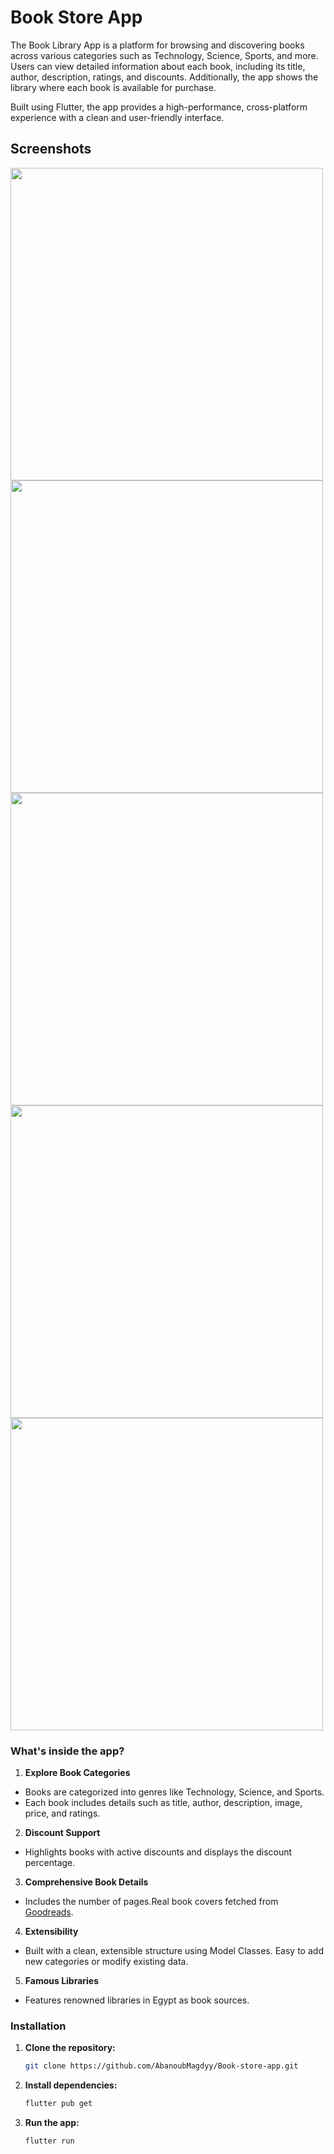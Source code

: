 # Book Store App
The Book Library App is a platform for browsing and discovering books across various categories such as Technology, Science, Sports, and more. Users can view detailed information about each book, including its title, author, description, ratings, and discounts. Additionally, the app shows the library where each book is available for purchase.

Built using Flutter, the app provides a high-performance, cross-platform experience with a clean and user-friendly interface.

## Screenshots
<img src="https://github.com/user-attachments/assets/68a25f42-93a4-4457-95f8-fc17808632f7"  height="500"/>  
<img src="https://github.com/user-attachments/assets/48b96932-e154-42aa-80f6-bf9bf8c3f900"  height="500"/>  
<img src="https://github.com/user-attachments/assets/06f6ab93-c282-4d2e-9daa-2943211a7e44" height="500"/>  
<img src="https://github.com/user-attachments/assets/087643d9-4fb0-4c34-85d9-6498d2ce998e"  height="500"/>  
<img src="https://github.com/user-attachments/assets/a5c1f879-40b5-435d-b9ed-fc91646022f8"  height="500"/>  

### What's inside the app?

1.  **Explore Book Categories**
 - Books are categorized into genres like Technology, Science, and Sports.
 - Each book includes details such as title, author, description, image, price, and ratings.
2. **Discount Support**
 - Highlights books with active discounts and displays the discount percentage.
3. **Comprehensive Book Details**
 - Includes the number of pages.Real book covers fetched from [Goodreads](https://www.goodreads.com/).
4. **Extensibility**
 - Built with a clean, extensible structure using Model Classes.
Easy to add new categories or modify existing data.
5. **Famous Libraries**
 - Features renowned libraries in Egypt as book sources.


### Installation

1. **Clone the repository:**

    ```bash
    git clone https://github.com/AbanoubMagdyy/Book-store-app.git
    ```

2. **Install dependencies:**

    ```bash
    flutter pub get
    ```

3. **Run the app:**

    ```bash
    flutter run
    ```
